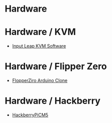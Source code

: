 
# Hardware

# Hardware / KVM

- [Input Leap KVM Software](https://github.com/input-leap/input-leap)

# Hardware / Flipper Zero

- [FlopperZiro Arduino Clone](https://github.com/lraton/FlopperZiro)

# Hardware / Hackberry

- [HackberryPiCM5](https://github.com/ZitaoTech/HackberryPiCM5)
